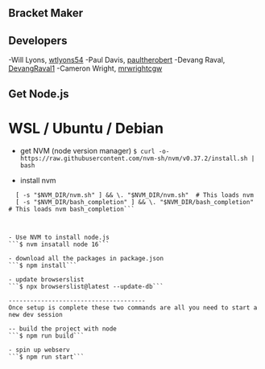 ## Bracket Maker

## Developers
-Will Lyons, [wtlyons54](https://github.com/wtlyons54)
-Paul Davis, [paultherobert](https://github.com/paultherobert)
-Devang Raval, [DevangRaval1](https://github.com/DevangRaval1)
-Cameron Wright, [mrwrightcgw](https://github.com/mrwrightcgw)

## Get Node.js
# WSL / Ubuntu / Debian

- get NVM (node version manager)
```$ curl -o- https://raw.githubusercontent.com/nvm-sh/nvm/v0.37.2/install.sh | bash```

- install nvm
```$ $HOME/.nvm"
  [ -s "$NVM_DIR/nvm.sh" ] && \. "$NVM_DIR/nvm.sh"  # This loads nvm
  [ -s "$NVM_DIR/bash_completion" ] && \. "$NVM_DIR/bash_completion"  # This loads nvm bash_completion```



- Use NVM to install node.js
```$ nvm insatall node 16```

- download all the packages in package.json
```$ npm install```

- update browserslist
```$ npx browserslist@latest --update-db```

--------------------------------------
Once setup is complete these two commands are all you need to start a new dev session

-- build the project with node
```$ npm run build```

- spin up webserv
```$ npm run start```
